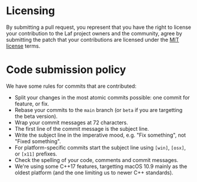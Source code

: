 # Licensing

By submitting a pull request, you represent that you have the right to
license your contribution to the Laf project owners and the community,
agree by submitting the patch that your contributions are licensed
under the [MIT license](https://raw.githubusercontent.com/aseprite/laf/main/LICENSE.txt)
terms.

# Code submission policy

We have some rules for commits that are contributed:

* Split your changes in the most atomic commits possible: one commit
  for feature, or fix.
* Rebase your commits to the `main` branch (or `beta` if you are
  targetting the beta version).
* Wrap your commit messages at 72 characters.
* The first line of the commit message is the subject line.
* Write the subject line in the imperative mood, e.g. "Fix something",
  not "Fixed something".
* For platform-specific commits start the subject line using
  `[win]`, `[osx]`, or `[x11]` prefixes.
* Check the spelling of your code, comments and commit messages.
* We're using some C++17 features, targetting macOS 10.9 mainly as the
  oldest platform (and the one limiting us to newer C++ standards).
